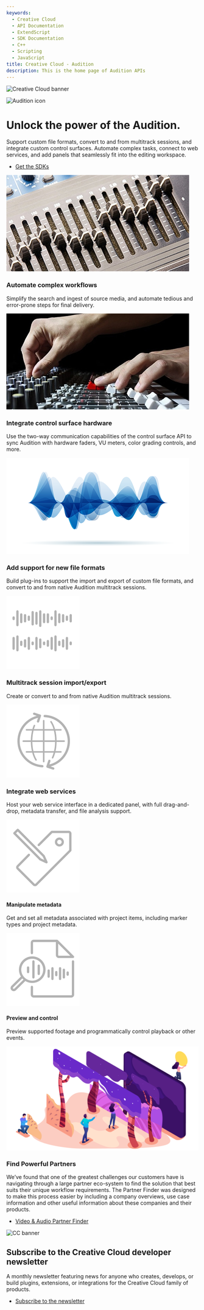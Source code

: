 ```yaml
---
keywords:
  - Creative Cloud
  - API Documentation
  - ExtendScript
  - SDK Documentation
  - C++
  - Scripting
  - JavaScript
title: Creative Cloud - Audition
description: This is the home page of Audition APIs 
---
```


<Hero slots="image, icon, heading, text, buttons" variant="halfwidth" />

![Creative Cloud banner](https://adobe.io/shared/images/cc-hero.png)

![Audition icon](https://adobe.io/shared/icons/au_appicon_64.svg)

#  Unlock the power of the Audition.

Support custom file formats, convert to and from multitrack sessions, and integrate custom control surfaces. Automate complex tasks, connect to web services, and add panels that seamlessly fit into the editing workspace.

* [Get the SDKs](https://developer.adobe.com/console/servicesandapis/au)



<TextBlock slots="image, heading, text" width="33%" theme="light" isCentered />

![Stock image of audio sliders](images/audition-features1.jpg)

### Automate complex workflows

Simplify the search and ingest of source media, and automate tedious and error-prone steps for final delivery.

<TextBlock slots="image, heading, text" width="33%" theme="light" isCentered />

![Stock image of hands moving audio sliders](images/audition-features2.jpg)

### Integrate control surface hardware 

Use the two-way communication capabilities of the control surface API to sync Audition with hardware faders, VU meters, color grading controls, and more.

<TextBlock slots="image, heading, text" width="33%" theme="light" isCentered />

![Stock image of audio waveforms](images/audition-features3.png)

### Add support for new file formats 

Build plug-ins to support the import and export of custom file formats, and convert to and from native Audition multitrack sessions.


<TextBlock slots="image, heading, text" width="25%" theme="light" isCentered />

![Multitrack icon](images/S_IlluMultitrack_96.svg)

### Multitrack session import/export 

Create or convert to and from native Audition multitrack sessions.

<TextBlock slots="image, heading, text" width="25%" theme="light" isCentered />

![Web service icon](images/S_Illu3rdPartyWebService_96.svg)

### Integrate web services 

Host your web service interface in a dedicated panel, with full drag-and-drop, metadata transfer, and file analysis support.


<TextBlock slots="image, heading, text" width="25%" theme="light" isCentered />

![Metadata icon](images/S_IlluManipulateMetadata_96.svg)

#### Manipulate metadata 

Get and set all metadata associated with project items, including marker types and project metadata.

<TextBlock slots="image, heading, text" width="25%" theme="light" isCentered />

![alt text](images/S_IlluPreviewAudio_96.svg)

#### Preview and control 

Preview supported footage and programmatically control playback or other events.

<TextBlock slots="image, heading, text1, buttons" theme="dark" />

![Adobe Stock image of collaborators](images/AdobeStock_252386533.697x377.png)

### Find Powerful Partners

We’ve found that one of the greatest challenges our customers have is navigating through a large partner eco-system to find the solution that best suits their unique workflow requirements. The Partner Finder was designed to make this process easier by including a company overviews, use case information and other useful information about these companies and their products.

* [Video & Audio Partner Finder](https://adobe-video-partner-finder.com/)


<SummaryBlock slots="image, heading, text, buttons" background="rgb(9, 90, 186)" />

![CC banner](https://adobe.io/shared/images/cc-banner.png)

## Subscribe to the Creative Cloud developer newsletter 

A monthly newsletter featuring news for anyone who creates, develops, or build plugins, extensions, or integrations for the
Creative Cloud family of products.

* [Subscribe to the newsletter](https://www.adobe.com/subscription/ccdevnewsletter.html)
